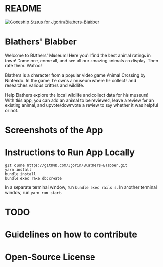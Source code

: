 # README
[![Codeship Status for Jgorin/Blathers-Blabber](https://app.codeship.com/projects/9edc125d-980e-4a43-8987-1fff786abacb/status?branch=main)](https://app.codeship.com/projects/442458)

# Blathers' Blabber
Welcome to Blathers' Museum! Here you'll find the best animal ratings in town! Come one, come all, and see all our amazing animals on display. Then rate them. Wahoo!

Blathers is a character from a popular video game Animal Crossing by Nintendo. In the game, he owns a museum where he collects and researches various critters and wildlife.

Help Blathers explore the local wildlife and collect data for his museum! With this app, you can add an animal to be reviewed, leave a review for an existing animal, and upvote/downvote a review to say whether it was helpful or not.

# Screenshots of the App

# Instructions to Run App Locally
```
git clone https://github.com/Jgorin/Blathers-Blabber.git
yarn install
bundle install
bundle exec rake db:create
```
In a separate terminal window, run `bundle exec rails s`.
In another terminal window, run `yarn run start`.

# TODO
# Guidelines on how to contribute

# Open-Source License
